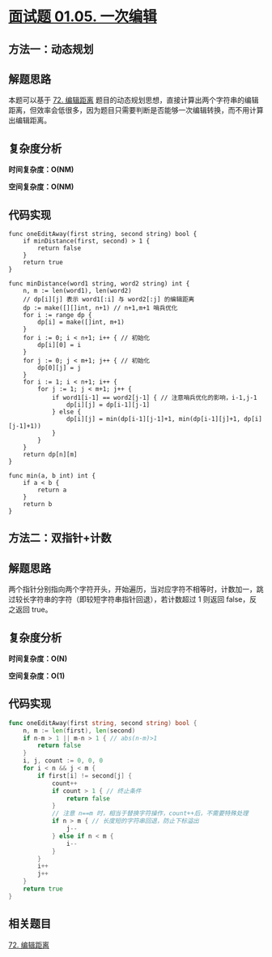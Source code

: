 # [面试题 01.05. 一次编辑](https://leetcode-cn.com/problems/one-away-lcci/)

## 方法一：动态规划

## 解题思路

本题可以基于 [72. 编辑距离](https://github.com/WTongStudio/LeetCode/blob/master/算法/动态规划/72.%20编辑距离.md) 题目的动态规划思想，直接计算出两个字符串的编辑距离，但效率会低很多，因为题目只需要判断是否能够一次编辑转换，而不用计算出编辑距离。

## 复杂度分析

**时间复杂度：O(NM)**

**空间复杂度：O(NM)** 

## 代码实现

```golang
func oneEditAway(first string, second string) bool {
	if minDistance(first, second) > 1 {
		return false
	}
	return true
}

func minDistance(word1 string, word2 string) int {
	n, m := len(word1), len(word2)
	// dp[i][j] 表示 word1[:i] 与 word2[:j] 的编辑距离
	dp := make([][]int, n+1) // n+1,m+1 哨兵优化
	for i := range dp {
		dp[i] = make([]int, m+1)
	}
	for i := 0; i < n+1; i++ { // 初始化
		dp[i][0] = i
	}
	for j := 0; j < m+1; j++ { // 初始化
		dp[0][j] = j
	}
	for i := 1; i < n+1; i++ {
		for j := 1; j < m+1; j++ {
			if word1[i-1] == word2[j-1] { // 注意哨兵优化的影响，i-1,j-1
				dp[i][j] = dp[i-1][j-1]
			} else {
				dp[i][j] = min(dp[i-1][j-1]+1, min(dp[i-1][j]+1, dp[i][j-1]+1))
			}
		}
	}
	return dp[n][m]
}

func min(a, b int) int {
	if a < b {
		return a
	}
	return b
}
```

## 方法二：双指针+计数

## 解题思路

两个指针分别指向两个字符开头，开始遍历，当对应字符不相等时，计数加一，跳过较长字符串的字符（即较短字符串指针回退），若计数超过 1 则返回 false，反之返回 true。

## 复杂度分析

**时间复杂度：O(N)**

**空间复杂度：O(1)** 

## 代码实现

```go
func oneEditAway(first string, second string) bool {
	n, m := len(first), len(second)
	if n-m > 1 || m-n > 1 { // abs(n-m)>1
		return false
	}
	i, j, count := 0, 0, 0
	for i < n && j < m {
		if first[i] != second[j] {
			count++
			if count > 1 { // 终止条件
				return false
			}
			// 注意 n==m 时，相当于替换字符操作，count++后，不需要特殊处理
			if n > m { // 长度短的字符串回退，防止下标溢出
				j--
			} else if n < m {
				i--
			}
		}
		i++
		j++
	}
	return true
}
```

## 相关题目

[72. 编辑距离](https://github.com/WTongStudio/LeetCode/blob/master/算法/动态规划/72.%20编辑距离.md)